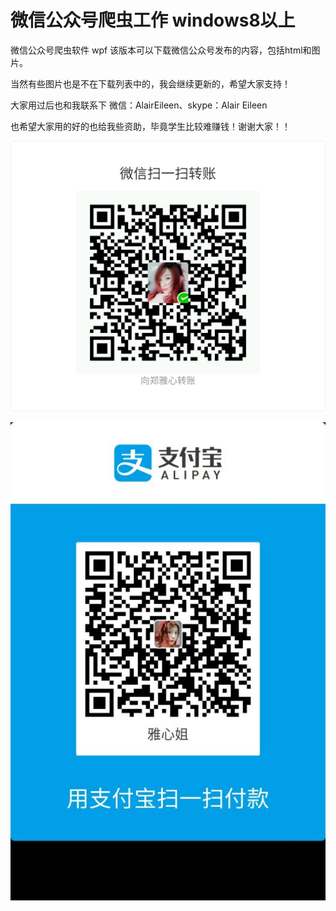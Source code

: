 # 微信公众号爬虫工作 windows8以上
微信公众号爬虫软件 wpf
该版本可以下载微信公众号发布的内容，包括html和图片。

当然有些图片也是不在下载列表中的，我会继续更新的，希望大家支持！

大家用过后也和我联系下
                  微信：AlairEileen、skype：Alair Eileen
                  
                  
也希望大家用的好的也给我些资助，毕竟学生比较难赚钱！谢谢大家！！

![image](https://github.com/AlairEileen/AlairSpace/blob/master/Resources/WeChatCode.jpg)


![image](https://github.com/AlairEileen/AlairSpace/blob/master/Resources/AlipayCode.jpg)
